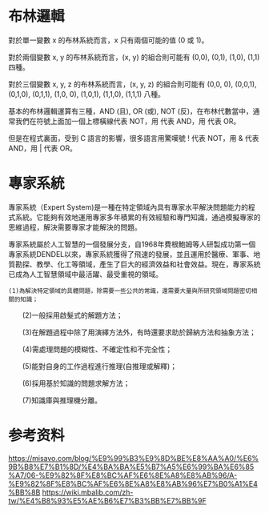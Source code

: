 # 布林邏輯
對於單一變數 x 的布林系統而言，x 只有兩個可能的值 (0 或 1)。

對於兩個變數 x, y 的布林系統而言，(x, y) 的組合則可能有 (0,0), (0,1), (1,0), (1,1) 四種。

對於三個變數 x, y, z 的布林系統而言，(x, y, z) 的組合則可能有 (0,0, 0), (0,0,1), (0,1,0), (0,1,1), (1,0, 0), (1,0,1), (1,1,0), (1,1,1) 八種。

基本的布林邏輯運算有三種，AND (且), OR (或), NOT (反)，在布林代數當中，通常我們在符號上面加一個上標橫線代表 NOT，用  代表 AND，用  代表 OR。

但是在程式裏面，受到 C 語言的影響，很多語言用驚嘆號 ! 代表 NOT，用 & 代表 AND，用 | 代表 OR。

# 專家系統
專家系統（Expert System)是一種在特定領域內具有專家水平解決問題能力的程式系統。它能夠有效地運用專家多年積累的有效經驗和專門知識，通過模擬專家的思維過程，解決需要專家才能解決的問題。

專家系統屬於人工智慧的一個發展分支，自1968年費根鮑姆等人研製成功第一個專家系統DENDEL以來，專家系統獲得了飛速的發展，並且運用於醫療、軍事、地質勘探、教學、化工等領域，產生了巨大的經濟效益和社會效益。現在，專家系統已成為人工智慧領域中最活躍、最受重視的領域。

    (1)為解決特定領域的具體問題，除需要一些公共的常識，還需要大量與所研究領域問題密切相關的知識；

　　(2)一般採用啟髮式的解題方法；

　　(3)在解題過程中除了用演繹方法外，有時還要求助於歸納方法和抽象方法；

　　(4)需處理問題的模糊性、不確定性和不完全性；

　　(5)能對自身的工作過程進行推理(自推理或解釋)；

　　(6)採用基於知識的問題求解方法；

　　(7)知識庫與推理機分離。

# 参考资料
https://misavo.com/blog/%E9%99%B3%E9%8D%BE%E8%AA%A0/%E6%9B%B8%E7%B1%8D/%E4%BA%BA%E5%B7%A5%E6%99%BA%E6%85%A7/06-%E9%82%8F%E8%BC%AF%E6%8E%A8%E8%AB%96/A-%E9%82%8F%E8%BC%AF%E6%8E%A8%E8%AB%96%E7%B0%A1%E4%BB%8B
https://wiki.mbalib.com/zh-tw/%E4%B8%93%E5%AE%B6%E7%B3%BB%E7%BB%9F